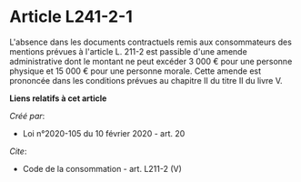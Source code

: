 # Article L241-2-1

L'absence dans les documents contractuels remis aux consommateurs des mentions prévues à l'article L. 211-2 est passible
d'une amende administrative dont le montant ne peut excéder 3 000 € pour une personne physique et 15 000 € pour une personne
morale. Cette amende est prononcée dans les conditions prévues au chapitre II du titre II du livre V.

**Liens relatifs à cet article**

_Créé par_:

  - Loi n°2020-105 du 10 février 2020 - art. 20

_Cite_:

  - Code de la consommation - art. L211-2 (V)
